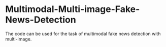 # Multimodal-Multi-image-Fake-News-Detection
The code can be used for the task of multimodal fake news detection with multi-image.
